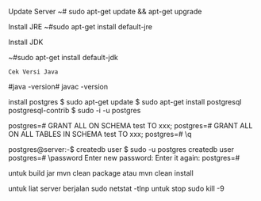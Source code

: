

Update Server
~# sudo apt-get update && apt-get upgrade

Install JRE
~#sudo apt-get install default-jre

Install JDK

~#sudo apt-get install default-jdk

    Cek Versi Java
#java -version# javac -version


install postgres
$ sudo apt-get update $ sudo apt-get install postgresql postgresql-contrib $ sudo -i -u postgres

postgres=# GRANT ALL ON SCHEMA test TO xxx; postgres=# GRANT ALL ON ALL TABLES IN SCHEMA test TO xxx; postgres=# \q

postgres@server:-$ createdb user $ sudo -u postgres createdb user postgres=# \password Enter new password: Enter it again: postgres=#


untuk build jar
mvn clean package
atau
mvn clean install

untuk liat server berjalan
sudo netstat -tlnp
untuk stop
sudo kill -9 <id dari PID>
